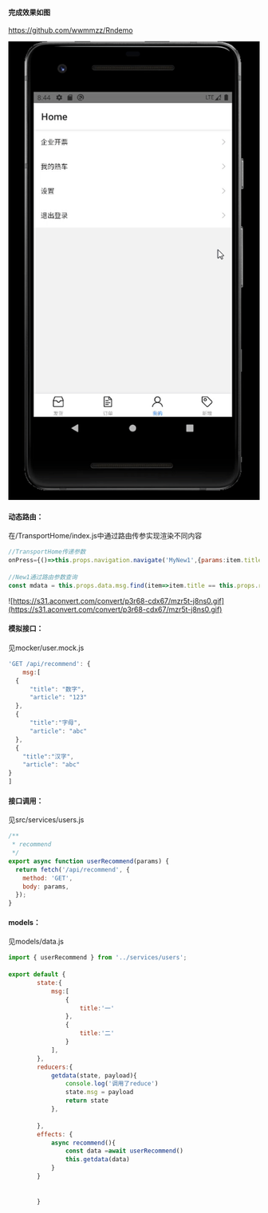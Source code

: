 #### 完成效果如图

https://github.com/wwmmzz/Rndemo

![](grzc8-0v61k.gif)

####  动态路由：

在/TransportHome/index.js中通过路由传参实现渲染不同内容

``` js
//TransportHome传递参数
onPress={()=>this.props.navigation.navigate('MyNew1',{params:item.title})|| null}

//New1通过路由参数查询
const mdata = this.props.data.msg.find(item=>item.title == this.props.route.params.params)

```

![https://s31.aconvert.com/convert/p3r68-cdx67/mzr5t-j8ns0.gif](https://s31.aconvert.com/convert/p3r68-cdx67/mzr5t-j8ns0.gif)



#### 模拟接口：

见mocker/user.mock.js

``` js
'GET /api/recommend': {
    msg:[
  {
      "title": "数字",
      "article": "123"
  },
  {
      "title":"字母",
      "article": "abc"
  },
  {
    "title":"汉字",
    "article": "abc"
}
]
```

#### 接口调用：

见src/services/users.js

````js
/**
 * recommend
 */
export async function userRecommend(params) {
  return fetch('/api/recommend', {
    method: 'GET',
    body: params,
  });
}

````

#### models：

见models/data.js

``` js
import { userRecommend } from '../services/users';

export default {
        state:{
            msg:[
                {
                    title:'一'
                },
                {
                    title:'二'
                }
            ],
        },
        reducers:{
            getdata(state, payload){
                console.log('调用了reduce')
                state.msg = payload
                return state
            },
            
        },
        effects: {
            async recommend(){
                const data =await userRecommend()
                this.getdata(data)
            }
        }

        
        }
```





